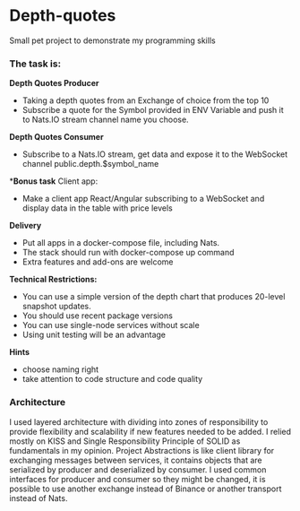 # Depth-quotes
Small pet project to demonstrate my programming skills

### The task is:

**Depth Quotes Producer**
* Taking a depth quotes from an Exchange of choice from the top 10
* Subscribe a quote for the Symbol provided in ENV Variable and push it to Nats.IO stream channel name you choose.

**Depth Quotes Consumer**
* Subscribe to a Nats.IO stream, get data and expose it to the WebSocket channel public.depth.$symbol_name

***Bonus task**
Client app:
* Make a client app React/Angular subscribing to a WebSocket and display data in the table with price levels

**Delivery**
* Put all apps in a docker-compose file, including Nats.
* The stack should run with docker-compose up command
* Extra features and add-ons are welcome

**Technical Restrictions:**
* You can use a simple version of the depth chart that produces 20-level snapshot updates.
* You should use recent package versions
* You can use single-node services without scale
* Using unit testing will be an advantage

**Hints**
* choose naming right
* take attention to code structure and code quality

### Architecture
I used layered architecture with dividing into zones of responsibility to provide flexibility and scalability if new features needed to be added.
I relied mostly on KISS and Single Responsibility Principle of SOLID as fundamentals in my opinion.
Project Abstractions is like client library for exchanging messages between services, it contains objects that are serialized by producer and deserialized by consumer.
I used common interfaces for producer and consumer so they might be changed, it is possible to use another exchange instead of Binance or another transport instead of Nats.